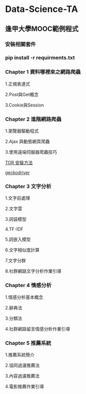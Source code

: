 # Data-Science-TA
## 逢甲大學MOOC範例程式

### 安裝相關套件
### pip install -r requirments.txt

### Chapter 1 資料哪裡來之網路爬蟲
<p>1.正規表達式</p>
<p>2.Post與Get概念</p>
<p>3.Cookie與Session</p>

### Chapter 2 進階網路爬蟲
<p>1.瀏覽器驅動程式</p>
<p>2.Ajax 與動態網頁爬蟲</p>
<p>3.使用遠端伺服器爬蟲技巧</p>
<p><a href="https://www.itread01.com/p/880078.html">TOR 安裝方法</a></p>
<p><a href="https://github.com/mozilla/geckodriver/releases">geckodriver</a></p>

### Chapter 3 文字分析
<p>1.文字前處理</p>
<p>2.文字雲</p>
<p>3.詞袋模型</p>
<p>4.TF-IDF</p>
<p>5.詞嵌入模型</p>
<p>6.文字相似度計算</p>
<p>7.文字分群</p>
<p>8.社群網路文字分析作業引導</p>

### Chapter 4 情感分析
<p>1.情感分析基本概念</p>
<p>2.辭典法</p>
<p>3.分類法</p>
<p>4.社群網路留言情感分析作業引導</p>

### Chapter 5 推薦系統
<p>1.推薦系統簡介</p>
<p>2.協同過濾推薦法</p>
<p>3.內容過濾推薦法</p>
<p>4.電影推薦作業引導</p>
